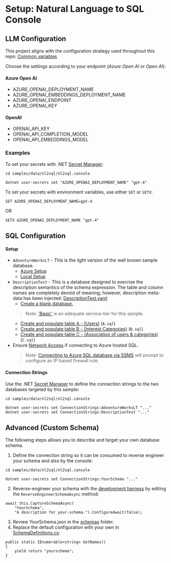 # Setup: Natural Language to SQL Console

## LLM Configuration

This project aligns with the configuration strategy used throughout this repo: 
[Common variables](../../../../dotnet/samples/KernelSyntaxExamples/README.md)

Choose the settings according to your endpoint (*Azure Open AI* or *Open AI*):

#### Azure Open AI
- AZURE_OPENAI_DEPLOYMENT_NAME
- AZURE_OPENAI_EMBEDDINGS_DEPLOYMENT_NAME
- AZURE_OPENAI_ENDPOINT
- AZURE_OPENAI_KEY

#### OpenAI
- OPENAI_API_KEY
- OPENAI_API_COMPLETION_MODEL
- OPENAI_API_EMBEDDINGS_MODEL

### Examples
To set your secrets with .NET 
[Secret Manager](https://learn.microsoft.com/en-us/aspnet/core/security/app-secrets):

```
cd samples/data/nl2sql/nl2sql.console

dotnet user-secrets set "AZURE_OPENAI_DEPLOYMENT_NAME" "gpt-4"
```

To set your secrets with environment variables, use either `SET` or `SETX`:
```
SET AZURE_OPENAI_DEPLOYMENT_NAME=gpt-4
```
OR
```
SETX AZURE_OPENAI_DEPLOYMENT_NAME "gpt-4"
```
## SQL Configuration

#### Setup

- `AdventureWorksLT` - This is the *light* version of the well known sample database.
    - [Azure Setup](https://learn.microsoft.com/en-us/sql/samples/adventureworks-install-configure#deploy-to-azure-sql-database)
    - [Local Setup](https://learn.microsoft.com/en-us/sql/samples/adventureworks-install-configure#download-backup-files)
- `DescriptionTest` - This is a database designed to exercise the description semantics of the schema expression.  The table and column names are completely devoid of meaning; however, description meta-data has been injected: [DescriptionTest.yaml](../nl2sql.config/schemas/DescriptionTest.yaml)
    - [Create a blank database.](https://learn.microsoft.com/en-us/azure/azure-sql/database/single-database-create-quickstart?view=azuresql&tabs=azure-portal)
    > Note: ['Basic'](https://learn.microsoft.com/en-us/azure/azure-sql/database/purchasing-models?view=azuresql-db) is an adequate service-tier for this sample.
    - [Create and populate table A - (Users)](./sql//DescriptionTest) (`A.sql`)
    - [Create and populate table B - (Interest Categories)](./sql//DescriptionTest) (`B.sql`)
    - [Create and populate table C - (Association of users & categories)](./sql//DescriptionTest) (`C.sql`)
- Ensure [Network Access](https://learn.microsoft.com/en-us/azure/azure-sql/database/connectivity-settings?view=azuresql&tabs=azure-portal) if connecting to Azure hosted SQL.
    > Note: [Connecting to Azure SQL database via SSMS](https://learn.microsoft.com/en-us/sql/ssms/object/connect-to-an-instance-from-object-explorer) will prompt to configure an IP based firewall rule.

#### Connection Strings
Use the .NET [Secret Manager](https://learn.microsoft.com/en-us/aspnet/core/security/app-secrets)
to define the connection strings to the two databases targeted by this sample:

```
cd samples/data/nl2sql/nl2sql.console

dotnet user-secrets set ConnectionStrings:AdventureWorksLT "..."
dotnet user-secrets set ConnectionStrings:DescriptionTest "..."
```

## Advanced (Custom Schema)
The following steps allows you to describe and target your own database schema.

1. Define the connection string so it can be consumed to reverse engineer your schema and also by the console:
```
cd samples/data/nl2sql/nl2sql.console

dotnet user-secrets set ConnectionStrings:YourSchema "..."
```
2. Reverse-engineer your schema with the [development harness](../nl2sql.harness/SqlSchemaProviderHarness.cs) by editing the `ReverseEngineerSchemaAsync` method:
```
await this.CaptureSchemaAsync(
    "YourSchema",
    "A description for your-schema.").ConfigureAwait(false);
```
3. Review YourSchema.json in the [schemas](../nl2sql.config/schemas/) folder.
1. Replace the default configuration with your own in [SchemaDefinitions.cs](//nl2sql.console/SchemasDefinitions.cs):
```
public static IEnumerable<string> GetNames()
{
    yield return "yourschema";
}
```
